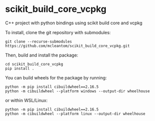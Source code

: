 # scikit_build_core_vcpkg
C++ project with python bindings using scikit build core and vcpkg

To install, clone the git repository with submodules:

```
git clone --recurse-submodules https://github.com/mcleantom/scikit_build_core_vcpkg.git
```

Then, build and install the package:

```
cd scikit_build_core_vcpkg
pip install .
```

You can build wheels for the package by running:

```
python -m pip install cibuildwheel==2.16.5
python -m cibuildwheel --platform windows --output-dir wheelhouse
```

or within WSL/Linux:
```
python -m pip install cibuildwheel==2.16.5
python -m cibuildwheel --platform linux --output-dir wheelhouse
```
